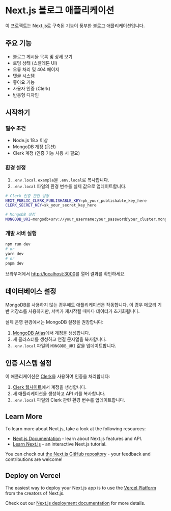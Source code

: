 # Next.js 블로그 애플리케이션

이 프로젝트는 Next.js로 구축된 기능이 풍부한 블로그 애플리케이션입니다.

## 주요 기능

- 블로그 게시물 목록 및 상세 보기
- 로딩 상태 (스켈레톤 UI)
- 오류 처리 및 404 페이지
- 댓글 시스템
- 좋아요 기능
- 사용자 인증 (Clerk)
- 반응형 디자인

## 시작하기

### 필수 조건

- Node.js 18.x 이상
- MongoDB 계정 (옵션)
- Clerk 계정 (인증 기능 사용 시 필요)

### 환경 설정

1. `.env.local.example`을 `.env.local`로 복사합니다.
2. `.env.local` 파일의 환경 변수를 실제 값으로 업데이트합니다.

```bash
# Clerk 인증 관련 설정
NEXT_PUBLIC_CLERK_PUBLISHABLE_KEY=pk_your_publishable_key_here
CLERK_SECRET_KEY=sk_your_secret_key_here

# MongoDB 설정
MONGODB_URI=mongodb+srv://your_username:your_password@your_cluster.mongodb.net/blog?retryWrites=true&w=majority
```

### 개발 서버 실행

```bash
npm run dev
# or
yarn dev
# or
pnpm dev
```

브라우저에서 [http://localhost:3000](http://localhost:3000)를 열어 결과를 확인하세요.

## 데이터베이스 설정

MongoDB를 사용하지 않는 경우에도 애플리케이션은 작동합니다. 이 경우 메모리 기반 저장소를 사용하지만, 서버가 재시작될 때마다 데이터가 초기화됩니다.

실제 운영 환경에서는 MongoDB 설정을 권장합니다:

1. [MongoDB Atlas](https://www.mongodb.com/cloud/atlas)에서 계정을 생성합니다.
2. 새 클러스터를 생성하고 연결 문자열을 복사합니다.
3. `.env.local` 파일의 `MONGODB_URI` 값을 업데이트합니다.

## 인증 시스템 설정

이 애플리케이션은 [Clerk](https://clerk.com/)을 사용하여 인증을 처리합니다:

1. [Clerk 웹사이트](https://clerk.com/)에서 계정을 생성합니다.
2. 새 애플리케이션을 생성하고 API 키를 복사합니다.
3. `.env.local` 파일의 Clerk 관련 환경 변수를 업데이트합니다.

## Learn More

To learn more about Next.js, take a look at the following resources:

- [Next.js Documentation](https://nextjs.org/docs) - learn about Next.js features and API.
- [Learn Next.js](https://nextjs.org/learn) - an interactive Next.js tutorial.

You can check out [the Next.js GitHub repository](https://github.com/vercel/next.js) - your feedback and contributions are welcome!

## Deploy on Vercel

The easiest way to deploy your Next.js app is to use the [Vercel Platform](https://vercel.com/new?utm_medium=default-template&filter=next.js&utm_source=create-next-app&utm_campaign=create-next-app-readme) from the creators of Next.js.

Check out our [Next.js deployment documentation](https://nextjs.org/docs/app/building-your-application/deploying) for more details.
